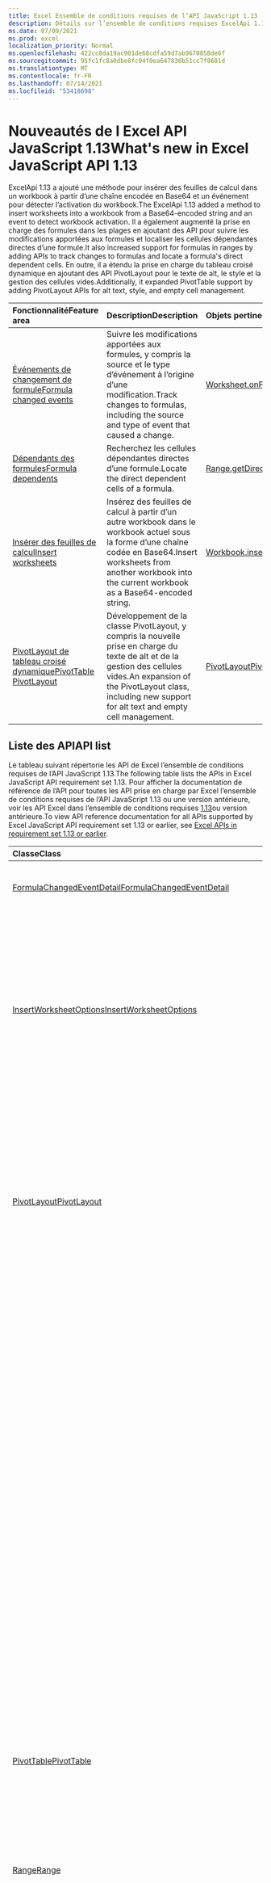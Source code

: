 ```yaml
---
title: Excel Ensemble de conditions requises de l’API JavaScript 1.13
description: Détails sur l’ensemble de conditions requises ExcelApi 1.13.
ms.date: 07/09/2021
ms.prod: excel
localization_priority: Normal
ms.openlocfilehash: 422cc8da19ac901de68cdfa59d7ab9670858de6f
ms.sourcegitcommit: 95fc1fc8a0dbe8fc94f0ea647836b51cc7f8601d
ms.translationtype: MT
ms.contentlocale: fr-FR
ms.lasthandoff: 07/14/2021
ms.locfileid: "53418698"
---
```

# <a name="whats-new-in-excel-javascript-api-113"></a><span data-ttu-id="4fd6c-103">Nouveautés de l Excel API JavaScript 1.13</span><span class="sxs-lookup"><span data-stu-id="4fd6c-103">What's new in Excel JavaScript API 1.13</span></span>

<span data-ttu-id="4fd6c-104">ExcelApi 1.13 a ajouté une méthode pour insérer des feuilles de calcul dans un workbook à partir d’une chaîne encodée en Base64 et un événement pour détecter l’activation du workbook.</span><span class="sxs-lookup"><span data-stu-id="4fd6c-104">The ExcelApi 1.13 added a method to insert worksheets into a workbook from a Base64-encoded string and an event to detect workbook activation.</span></span> <span data-ttu-id="4fd6c-105">Il a également augmenté la prise en charge des formules dans les plages en ajoutant des API pour suivre les modifications apportées aux formules et localiser les cellules dépendantes directes d’une formule.</span><span class="sxs-lookup"><span data-stu-id="4fd6c-105">It also increased support for formulas in ranges by adding APIs to track changes to formulas and locate a formula's direct dependent cells.</span></span> <span data-ttu-id="4fd6c-106">En outre, il a étendu la prise en charge du tableau croisé dynamique en ajoutant des API PivotLayout pour le texte de alt, le style et la gestion des cellules vides.</span><span class="sxs-lookup"><span data-stu-id="4fd6c-106">Additionally, it expanded PivotTable support by adding PivotLayout APIs for alt text, style, and empty cell management.</span></span>

| <span data-ttu-id="4fd6c-107">Fonctionnalité</span><span class="sxs-lookup"><span data-stu-id="4fd6c-107">Feature area</span></span> | <span data-ttu-id="4fd6c-108">Description</span><span class="sxs-lookup"><span data-stu-id="4fd6c-108">Description</span></span> | <span data-ttu-id="4fd6c-109">Objets pertinents</span><span class="sxs-lookup"><span data-stu-id="4fd6c-109">Relevant objects</span></span> |
|:--- |:--- |:--- |
| [<span data-ttu-id="4fd6c-110">Événements de changement de formule</span><span class="sxs-lookup"><span data-stu-id="4fd6c-110">Formula changed events</span></span>](../../excel/excel-add-ins-worksheets.md#detect-formula-changes) | <span data-ttu-id="4fd6c-111">Suivre les modifications apportées aux formules, y compris la source et le type d’événement à l’origine d’une modification.</span><span class="sxs-lookup"><span data-stu-id="4fd6c-111">Track changes to formulas, including the source and type of event that caused a change.</span></span> | [<span data-ttu-id="4fd6c-112">Worksheet.onFormulaChanged</span><span class="sxs-lookup"><span data-stu-id="4fd6c-112">Worksheet.onFormulaChanged</span></span>](/javascript/api/excel/excel.worksheet#onFormulaChanged)|
| [<span data-ttu-id="4fd6c-113">Dépendants des formules</span><span class="sxs-lookup"><span data-stu-id="4fd6c-113">Formula dependents</span></span>](../../excel/excel-add-ins-ranges-precedents-dependents.md#get-the-direct-dependents-of-a-formula) | <span data-ttu-id="4fd6c-114">Recherchez les cellules dépendantes directes d’une formule.</span><span class="sxs-lookup"><span data-stu-id="4fd6c-114">Locate the direct dependent cells of a formula.</span></span> | [<span data-ttu-id="4fd6c-115">Range.getDirectDependents</span><span class="sxs-lookup"><span data-stu-id="4fd6c-115">Range.getDirectDependents</span></span>](/javascript/api/excel/excel.range#getDirectDependents__) |
| [<span data-ttu-id="4fd6c-116">Insérer des feuilles de calcul</span><span class="sxs-lookup"><span data-stu-id="4fd6c-116">Insert worksheets</span></span>](../../excel//excel-add-ins-workbooks.md#insert-a-copy-of-an-existing-workbook-into-the-current-one) | <span data-ttu-id="4fd6c-117">Insérez des feuilles de calcul à partir d’un autre workbook dans le workbook actuel sous la forme d’une chaîne codée en Base64.</span><span class="sxs-lookup"><span data-stu-id="4fd6c-117">Insert worksheets from another workbook into the current workbook as a Base64-encoded string.</span></span> | [<span data-ttu-id="4fd6c-118">Workbook.insertWorksheetsFromBase64</span><span class="sxs-lookup"><span data-stu-id="4fd6c-118">Workbook.insertWorksheetsFromBase64</span></span>](/javascript/api/excel/excel.workbook#insertWorksheetsFromBase64_base64File__options_) |
| [<span data-ttu-id="4fd6c-119">PivotLayout de tableau croisé dynamique</span><span class="sxs-lookup"><span data-stu-id="4fd6c-119">PivotTable PivotLayout</span></span>](../../excel/excel-add-ins-pivottables.md#other-pivotlayout-functions) | <span data-ttu-id="4fd6c-120">Développement de la classe PivotLayout, y compris la nouvelle prise en charge du texte de alt et de la gestion des cellules vides.</span><span class="sxs-lookup"><span data-stu-id="4fd6c-120">An expansion of the PivotLayout class, including new support for alt text and empty cell management.</span></span> | [<span data-ttu-id="4fd6c-121">PivotLayout</span><span class="sxs-lookup"><span data-stu-id="4fd6c-121">PivotLayout</span></span>](/javascript/api/excel/excel.pivotlayout) |

## <a name="api-list"></a><span data-ttu-id="4fd6c-122">Liste des API</span><span class="sxs-lookup"><span data-stu-id="4fd6c-122">API list</span></span>

<span data-ttu-id="4fd6c-123">Le tableau suivant répertorie les API de Excel l’ensemble de conditions requises de l’API JavaScript 1.13.</span><span class="sxs-lookup"><span data-stu-id="4fd6c-123">The following table lists the APIs in Excel JavaScript API requirement set 1.13.</span></span> <span data-ttu-id="4fd6c-124">Pour afficher la documentation de référence de l’API pour toutes les API prise en charge par Excel l’ensemble de conditions requises de l’API JavaScript 1.13 ou une version antérieure, voir les API Excel dans l’ensemble de conditions requises [1.13](/javascript/api/excel?view=excel-js-1.13&preserve-view=true)ou version antérieure.</span><span class="sxs-lookup"><span data-stu-id="4fd6c-124">To view API reference documentation for all APIs supported by Excel JavaScript API requirement set 1.13 or earlier, see [Excel APIs in requirement set 1.13 or earlier](/javascript/api/excel?view=excel-js-1.13&preserve-view=true).</span></span>

| <span data-ttu-id="4fd6c-125">Classe</span><span class="sxs-lookup"><span data-stu-id="4fd6c-125">Class</span></span> | <span data-ttu-id="4fd6c-126">Champs</span><span class="sxs-lookup"><span data-stu-id="4fd6c-126">Fields</span></span> | <span data-ttu-id="4fd6c-127">Description</span><span class="sxs-lookup"><span data-stu-id="4fd6c-127">Description</span></span> |
|:---|:---|:---|
|[<span data-ttu-id="4fd6c-128">FormulaChangedEventDetail</span><span class="sxs-lookup"><span data-stu-id="4fd6c-128">FormulaChangedEventDetail</span></span>](/javascript/api/excel/excel.formulachangedeventdetail)|[<span data-ttu-id="4fd6c-129">cellAddress</span><span class="sxs-lookup"><span data-stu-id="4fd6c-129">cellAddress</span></span>](/javascript/api/excel/excel.formulachangedeventdetail#celladdress)|<span data-ttu-id="4fd6c-130">Adresse de la cellule qui contient la formule modifiée.</span><span class="sxs-lookup"><span data-stu-id="4fd6c-130">The address of the cell that contains the changed formula.</span></span>|
||[<span data-ttu-id="4fd6c-131">previousFormula</span><span class="sxs-lookup"><span data-stu-id="4fd6c-131">previousFormula</span></span>](/javascript/api/excel/excel.formulachangedeventdetail#previousformula)|<span data-ttu-id="4fd6c-132">Représente la formule précédente, avant qu’elle n’a été modifiée.</span><span class="sxs-lookup"><span data-stu-id="4fd6c-132">Represents the previous formula, before it was changed.</span></span>|
|[<span data-ttu-id="4fd6c-133">InsertWorksheetOptions</span><span class="sxs-lookup"><span data-stu-id="4fd6c-133">InsertWorksheetOptions</span></span>](/javascript/api/excel/excel.insertworksheetoptions)|[<span data-ttu-id="4fd6c-134">positionType</span><span class="sxs-lookup"><span data-stu-id="4fd6c-134">positionType</span></span>](/javascript/api/excel/excel.insertworksheetoptions#positiontype)|<span data-ttu-id="4fd6c-135">Position d’insertion, dans le livre de calcul actuel, des nouvelles feuilles de calcul.</span><span class="sxs-lookup"><span data-stu-id="4fd6c-135">The insert position, in the current workbook, of the new worksheets.</span></span>|
||[<span data-ttu-id="4fd6c-136">relativeTo</span><span class="sxs-lookup"><span data-stu-id="4fd6c-136">relativeTo</span></span>](/javascript/api/excel/excel.insertworksheetoptions#relativeto)|<span data-ttu-id="4fd6c-137">Feuille de calcul du manuel actuel référencé pour le `WorksheetPositionType` paramètre.</span><span class="sxs-lookup"><span data-stu-id="4fd6c-137">The worksheet in the current workbook that is referenced for the `WorksheetPositionType` parameter.</span></span>|
||[<span data-ttu-id="4fd6c-138">sheetNamesToInsert</span><span class="sxs-lookup"><span data-stu-id="4fd6c-138">sheetNamesToInsert</span></span>](/javascript/api/excel/excel.insertworksheetoptions#sheetnamestoinsert)|<span data-ttu-id="4fd6c-139">Noms des feuilles de calcul individuelles à insérer.</span><span class="sxs-lookup"><span data-stu-id="4fd6c-139">The names of individual worksheets to insert.</span></span>|
|[<span data-ttu-id="4fd6c-140">PivotLayout</span><span class="sxs-lookup"><span data-stu-id="4fd6c-140">PivotLayout</span></span>](/javascript/api/excel/excel.pivotlayout)|[<span data-ttu-id="4fd6c-141">altTextDescription</span><span class="sxs-lookup"><span data-stu-id="4fd6c-141">altTextDescription</span></span>](/javascript/api/excel/excel.pivotlayout#alttextdescription)|<span data-ttu-id="4fd6c-142">Description de texte de alt du tableau croisé dynamique.</span><span class="sxs-lookup"><span data-stu-id="4fd6c-142">The alt text description of the PivotTable.</span></span>|
||[<span data-ttu-id="4fd6c-143">altTextTitle</span><span class="sxs-lookup"><span data-stu-id="4fd6c-143">altTextTitle</span></span>](/javascript/api/excel/excel.pivotlayout#alttexttitle)|<span data-ttu-id="4fd6c-144">Titre de texte de alt du tableau croisé dynamique.</span><span class="sxs-lookup"><span data-stu-id="4fd6c-144">The alt text title of the PivotTable.</span></span>|
||[<span data-ttu-id="4fd6c-145">displayBlankLineAfterEachItem(display: boolean)</span><span class="sxs-lookup"><span data-stu-id="4fd6c-145">displayBlankLineAfterEachItem(display: boolean)</span></span>](/javascript/api/excel/excel.pivotlayout#displayblanklineaftereachitem-display-)|<span data-ttu-id="4fd6c-146">Définit si une ligne vide doit être affichée après chaque élément.</span><span class="sxs-lookup"><span data-stu-id="4fd6c-146">Sets whether or not to display a blank line after each item.</span></span>|
||[<span data-ttu-id="4fd6c-147">emptyCellText</span><span class="sxs-lookup"><span data-stu-id="4fd6c-147">emptyCellText</span></span>](/javascript/api/excel/excel.pivotlayout#emptycelltext)|<span data-ttu-id="4fd6c-148">Texte qui est automatiquement rempli dans n’importe quelle cellule vide du tableau croisé dynamique si `fillEmptyCells == true` .</span><span class="sxs-lookup"><span data-stu-id="4fd6c-148">The text that is automatically filled into any empty cell in the PivotTable if `fillEmptyCells == true`.</span></span>|
||[<span data-ttu-id="4fd6c-149">fillEmptyCells</span><span class="sxs-lookup"><span data-stu-id="4fd6c-149">fillEmptyCells</span></span>](/javascript/api/excel/excel.pivotlayout#fillemptycells)|<span data-ttu-id="4fd6c-150">Spécifie si les cellules vides du tableau croisé dynamique doivent être remplies avec le `emptyCellText` .</span><span class="sxs-lookup"><span data-stu-id="4fd6c-150">Specifies whether empty cells in the PivotTable should be populated with the `emptyCellText`.</span></span>|
||[<span data-ttu-id="4fd6c-151">repeatAllItemLabels(repeatLabels: boolean)</span><span class="sxs-lookup"><span data-stu-id="4fd6c-151">repeatAllItemLabels(repeatLabels: boolean)</span></span>](/javascript/api/excel/excel.pivotlayout#repeatallitemlabels-repeatlabels-)|<span data-ttu-id="4fd6c-152">Définit le paramètre « Répéter toutes les étiquettes d’éléments » sur tous les champs du tableau croisé dynamique.</span><span class="sxs-lookup"><span data-stu-id="4fd6c-152">Sets the "repeat all item labels" setting across all fields in the PivotTable.</span></span>|
||[<span data-ttu-id="4fd6c-153">showFieldHeaders</span><span class="sxs-lookup"><span data-stu-id="4fd6c-153">showFieldHeaders</span></span>](/javascript/api/excel/excel.pivotlayout#showfieldheaders)|<span data-ttu-id="4fd6c-154">Spécifie si le tableau croisé dynamique affiche les en-têtes de champ (légendes de champ et les drop-downs de filtre).</span><span class="sxs-lookup"><span data-stu-id="4fd6c-154">Specifies whether the PivotTable displays field headers (field captions and filter drop-downs).</span></span>|
|[<span data-ttu-id="4fd6c-155">PivotTable</span><span class="sxs-lookup"><span data-stu-id="4fd6c-155">PivotTable</span></span>](/javascript/api/excel/excel.pivottable)|[<span data-ttu-id="4fd6c-156">refreshOnOpen</span><span class="sxs-lookup"><span data-stu-id="4fd6c-156">refreshOnOpen</span></span>](/javascript/api/excel/excel.pivottable#refreshonopen)|<span data-ttu-id="4fd6c-157">Spécifie si le tableau croisé dynamique est actualisé à l’ouverture du manuel.</span><span class="sxs-lookup"><span data-stu-id="4fd6c-157">Specifies whether the PivotTable refreshes when the workbook opens.</span></span>|
|[<span data-ttu-id="4fd6c-158">Range</span><span class="sxs-lookup"><span data-stu-id="4fd6c-158">Range</span></span>](/javascript/api/excel/excel.range)|[<span data-ttu-id="4fd6c-159">getDirectDependents()</span><span class="sxs-lookup"><span data-stu-id="4fd6c-159">getDirectDependents()</span></span>](/javascript/api/excel/excel.range#getdirectdependents--)|<span data-ttu-id="4fd6c-160">Renvoie un objet qui représente la plage contenant tous les dépendants directs d’une cellule dans la même feuille de calcul ou `WorkbookRangeAreas` dans plusieurs feuilles de calcul.</span><span class="sxs-lookup"><span data-stu-id="4fd6c-160">Returns a `WorkbookRangeAreas` object that represents the range containing all the direct dependents of a cell in the same worksheet or in multiple worksheets.</span></span>|
||[<span data-ttu-id="4fd6c-161">getExtendedRange(direction: Excel. KeyboardDirection, activeCell?: Range \| string)</span><span class="sxs-lookup"><span data-stu-id="4fd6c-161">getExtendedRange(direction: Excel.KeyboardDirection, activeCell?: Range \| string)</span></span>](/javascript/api/excel/excel.range#getextendedrange-direction--activecell-)|<span data-ttu-id="4fd6c-162">Renvoie un objet de plage qui inclut la plage actuelle et jusqu’au bord de la plage, en fonction de la direction fournie.</span><span class="sxs-lookup"><span data-stu-id="4fd6c-162">Returns a range object that includes the current range and up to the edge of the range, based on the provided direction.</span></span>|
||[<span data-ttu-id="4fd6c-163">getMergedAreasOrNullObject()</span><span class="sxs-lookup"><span data-stu-id="4fd6c-163">getMergedAreasOrNullObject()</span></span>](/javascript/api/excel/excel.range#getmergedareasornullobject--)|<span data-ttu-id="4fd6c-164">Renvoie un objet RangeAreas qui représente les zones fusionnées dans cette plage.</span><span class="sxs-lookup"><span data-stu-id="4fd6c-164">Returns a RangeAreas object that represents the merged areas in this range.</span></span>|
||[<span data-ttu-id="4fd6c-165">getRangeEdge(direction: Excel. KeyboardDirection, activeCell?: Range \| string)</span><span class="sxs-lookup"><span data-stu-id="4fd6c-165">getRangeEdge(direction: Excel.KeyboardDirection, activeCell?: Range \| string)</span></span>](/javascript/api/excel/excel.range#getrangeedge-direction--activecell-)|<span data-ttu-id="4fd6c-166">Renvoie un objet de plage qui est la cellule edge de la zone de données qui correspond à la direction fournie.</span><span class="sxs-lookup"><span data-stu-id="4fd6c-166">Returns a range object that is the edge cell of the data region that corresponds to the provided direction.</span></span>|
|[<span data-ttu-id="4fd6c-167">Table</span><span class="sxs-lookup"><span data-stu-id="4fd6c-167">Table</span></span>](/javascript/api/excel/excel.table)|[<span data-ttu-id="4fd6c-168">resize(newRange: Range \| string)</span><span class="sxs-lookup"><span data-stu-id="4fd6c-168">resize(newRange: Range \| string)</span></span>](/javascript/api/excel/excel.table#resize-newrange-)|<span data-ttu-id="4fd6c-169">Resize the table to the new range.</span><span class="sxs-lookup"><span data-stu-id="4fd6c-169">Resize the table to the new range.</span></span>|
|[<span data-ttu-id="4fd6c-170">Workbook</span><span class="sxs-lookup"><span data-stu-id="4fd6c-170">Workbook</span></span>](/javascript/api/excel/excel.workbook)|[<span data-ttu-id="4fd6c-171">insertWorksheetsFromBase64(base64File: string, options?: Excel. InsertWorksheetOptions)</span><span class="sxs-lookup"><span data-stu-id="4fd6c-171">insertWorksheetsFromBase64(base64File: string, options?: Excel.InsertWorksheetOptions)</span></span>](/javascript/api/excel/excel.workbook#insertworksheetsfrombase64-base64file--options-)|<span data-ttu-id="4fd6c-172">Insère les feuilles de calcul spécifiées à partir d’un workbook source dans le workbook actuel.</span><span class="sxs-lookup"><span data-stu-id="4fd6c-172">Inserts the specified worksheets from a source workbook into the current workbook.</span></span>|
||[<span data-ttu-id="4fd6c-173">onActivated</span><span class="sxs-lookup"><span data-stu-id="4fd6c-173">onActivated</span></span>](/javascript/api/excel/excel.workbook#onactivated)|<span data-ttu-id="4fd6c-174">Se produit lorsque le workbook est activé.</span><span class="sxs-lookup"><span data-stu-id="4fd6c-174">Occurs when the the workbook is activated.</span></span>|
|[<span data-ttu-id="4fd6c-175">WorkbookActivatedEventArgs</span><span class="sxs-lookup"><span data-stu-id="4fd6c-175">WorkbookActivatedEventArgs</span></span>](/javascript/api/excel/excel.workbookactivatedeventargs)|[<span data-ttu-id="4fd6c-176">type</span><span class="sxs-lookup"><span data-stu-id="4fd6c-176">type</span></span>](/javascript/api/excel/excel.workbookactivatedeventargs#type)|<span data-ttu-id="4fd6c-177">Obtient le type de l’événement.</span><span class="sxs-lookup"><span data-stu-id="4fd6c-177">Gets the type of the event.</span></span>|
|[<span data-ttu-id="4fd6c-178">Worksheet</span><span class="sxs-lookup"><span data-stu-id="4fd6c-178">Worksheet</span></span>](/javascript/api/excel/excel.worksheet)|[<span data-ttu-id="4fd6c-179">onFormulaChanged</span><span class="sxs-lookup"><span data-stu-id="4fd6c-179">onFormulaChanged</span></span>](/javascript/api/excel/excel.worksheet#onformulachanged)|<span data-ttu-id="4fd6c-180">Se produit lorsqu’une ou plusieurs formules sont modifiées dans cette feuille de calcul.</span><span class="sxs-lookup"><span data-stu-id="4fd6c-180">Occurs when one or more formulas are changed in this worksheet.</span></span>|
|[<span data-ttu-id="4fd6c-181">WorksheetCollection</span><span class="sxs-lookup"><span data-stu-id="4fd6c-181">WorksheetCollection</span></span>](/javascript/api/excel/excel.worksheetcollection)|[<span data-ttu-id="4fd6c-182">onFormulaChanged</span><span class="sxs-lookup"><span data-stu-id="4fd6c-182">onFormulaChanged</span></span>](/javascript/api/excel/excel.worksheetcollection#onformulachanged)|<span data-ttu-id="4fd6c-183">Se produit lorsqu’une ou plusieurs formules sont modifiées dans une feuille de calcul de cette collection.</span><span class="sxs-lookup"><span data-stu-id="4fd6c-183">Occurs when one or more formulas are changed in any worksheet of this collection.</span></span>|
|[<span data-ttu-id="4fd6c-184">WorksheetFormulaChangedEventArgs</span><span class="sxs-lookup"><span data-stu-id="4fd6c-184">WorksheetFormulaChangedEventArgs</span></span>](/javascript/api/excel/excel.worksheetformulachangedeventargs)|[<span data-ttu-id="4fd6c-185">formulaDetails</span><span class="sxs-lookup"><span data-stu-id="4fd6c-185">formulaDetails</span></span>](/javascript/api/excel/excel.worksheetformulachangedeventargs#formuladetails)|<span data-ttu-id="4fd6c-186">Obtient un tableau `FormulaChangedEventDetail` d’objets, qui contient les détails sur toutes les formules modifiées.</span><span class="sxs-lookup"><span data-stu-id="4fd6c-186">Gets an array of `FormulaChangedEventDetail` objects, which contain the details about the all of the changed formulas.</span></span>|
||[<span data-ttu-id="4fd6c-187">source</span><span class="sxs-lookup"><span data-stu-id="4fd6c-187">source</span></span>](/javascript/api/excel/excel.worksheetformulachangedeventargs#source)|<span data-ttu-id="4fd6c-188">Source de l'événement.</span><span class="sxs-lookup"><span data-stu-id="4fd6c-188">The source of the event.</span></span>|
||[<span data-ttu-id="4fd6c-189">type</span><span class="sxs-lookup"><span data-stu-id="4fd6c-189">type</span></span>](/javascript/api/excel/excel.worksheetformulachangedeventargs#type)|<span data-ttu-id="4fd6c-190">Obtient le type de l’événement.</span><span class="sxs-lookup"><span data-stu-id="4fd6c-190">Gets the type of the event.</span></span>|
||[<span data-ttu-id="4fd6c-191">worksheetId</span><span class="sxs-lookup"><span data-stu-id="4fd6c-191">worksheetId</span></span>](/javascript/api/excel/excel.worksheetformulachangedeventargs#worksheetid)|<span data-ttu-id="4fd6c-192">Obtient l’ID de la feuille de calcul dans laquelle la formule a été modifiée.</span><span class="sxs-lookup"><span data-stu-id="4fd6c-192">Gets the ID of the worksheet in which the formula changed.</span></span>|

## <a name="see-also"></a><span data-ttu-id="4fd6c-193">Voir aussi</span><span class="sxs-lookup"><span data-stu-id="4fd6c-193">See also</span></span>

- [<span data-ttu-id="4fd6c-194">Documentation référence de l’API JavaScript pour Excel</span><span class="sxs-lookup"><span data-stu-id="4fd6c-194">Excel JavaScript API Reference Documentation</span></span>](/javascript/api/excel?view=excel-js-1.13&preserve-view=true)
- [<span data-ttu-id="4fd6c-195">Ensembles de conditions requises de l’API JavaScript pour Excel</span><span class="sxs-lookup"><span data-stu-id="4fd6c-195">Excel JavaScript API requirement sets</span></span>](excel-api-requirement-sets.md)
